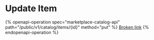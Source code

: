 # Update Item

{% openapi-operation spec="marketplace-catalog-api" path="/public/v1/catalog/items/{id}" method="put" %}
[Broken link](broken-reference)
{% endopenapi-operation %}
